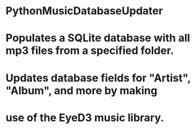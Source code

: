 # PythonMusicDatabaseUpdater
# Populates a SQLite database with all mp3 files from a specified folder. 
# Updates database fields for "Artist", "Album", and more by making
# use of the EyeD3 music library.  
